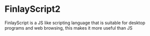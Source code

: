 # FinlayScript2

FinlayScript is a JS like scripting language that is suitable for desktop programs and web browsing, this makes it more useful than JS
